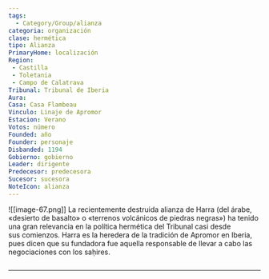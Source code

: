 ```yaml
---
tags:
  - Category/Group/alianza
categoria: organización
clase: hermética
tipo: Alianza
PrimaryHome: localización
Region:
 - Castilla 
 - Toletania 
 - Campo de Calatrava 
Tribunal: Tribunal de Iberia 
Aura: 
Casa: Casa Flambeau 
Vinculo: Linaje de Apromor 
Estacion: Verano 
Votos: número
Founded: año
Founder: personaje
Disbanded: 1194
Gobierno: gobierno
Leader: dirigente
Predecesor: predecesora
Sucesor: sucesora
NoteIcon: alianza
---
```

![[image-67.png]]
La recientemente destruida alianza de Harra (del árabe, «desierto de basalto» o «terrenos volcánicos de piedras negras») ha tenido una gran relevancia en la política hermética del Tribunal casi desde sus comienzos. Harra es la heredera de la tradición de Apromor en Iberia, pues dicen que su fundadora fue aquella responsable de llevar a cabo las negociaciones con los saḥires.
</p><div id="8b7d28880062505a2347690d300fcb75" class="visibility-toggler image-thumb-container user-css-image-thumbnail position-relative padding-10 "><img src="https://worldanvil.com/uploads/images/646b2c1efb5bd7ddef9299b0fda4fab0.jpeg" alt title="harra en la laguna.jpeg" /></div>

---